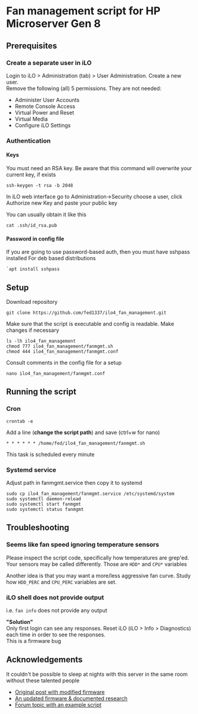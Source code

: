 # Fan management script for HP Microserver Gen 8

## Prerequisites

### Create a separate user in iLO
Login to iLO > Administration (tab) > User Administration.
Create a new user.  
Remove the following (all) 5 permissions. They are not needed:
- Administer User Accounts
- Remote Console Access
- Virtual Power and Reset
- Virtual Media
- Configure iLO Settings

### Authentication
#### Keys
You must need an RSA key. Be aware that this command will overwrite your current key, if exists
```shell
ssh-keygen -t rsa -b 2048
```

In iLO web interface go to Administration->Security choose a user, click Authorize new Key and paste your public key

You can usually obtain it like this
```shell
cat .ssh/id_rsa.pub
```

#### Password in config file
If you are going to use password-based auth, then you must have sshpass installed
For deb based distributions
```shell
`apt install sshpass
```


## Setup
Download repository
```shell
git clone https://github.com/fed1337/ilo4_fan_management.git
```

Make sure that the script is executable and config is readable. Make changes if necessary
```shell
ls -lh ilo4_fan_management
chmod 777 ilo4_fan_management/fanmgmt.sh
chmod 444 ilo4_fan_management/fanmgmt.conf
```
Consult comments in the config file for a setup
```shell
nano ilo4_fan_management/fanmgmt.conf
```


## Running the script

### Cron
```shell
crontab -e
```
Add a line (**change the script path**) and save (ctrl+w for nano)
```shell
* * * * * * /home/fed/ilo4_fan_management/fanmgmt.sh
```
This task is scheduled every minute

### Systemd service
Adjust path in fanmgmt.service then copy it to systemd
```shell
sudo cp ilo4_fan_management/fanmgmt.service /etc/systemd/system
sudo systemctl daemon-reload
sudo systemctl start fanmgmt
sudo systemctl status fanmgmt
```

## Troubleshooting
### Seems like fan speed ignoring temperature sensors
Please inspect the script code, specifically how temperatures are grep'ed. Your sensors may be called differently.
Those are `HDD*` and `CPU*` variables

Another idea is that you may want a more/less aggressive fan curve. Study how `HDD_PERC` and `CPU_PERC` variables are set.


### iLO shell does not provide output
i.e. `fan info` does not provide any output

**"Solution"**  
Only first login can see any responses.
Reset iLO (iLO > Info > Diagnostics) each time in order to see the responses.  
This is a firmware bug


## Acknowledgements
It couldn't be possible to sleep at nights with this server in the same room without these talented people
- [Original post with modified firmware](https://www.reddit.com/r/homelab/comments/hix44v/silence_of_the_fans_pt_2_hp_ilo_4_273_now_with/)
- [An updated firmware & documented research](https://github.com/kendallgoto/ilo4_unlock/tree/main)
- [Forum topic with an example script](https://forums.unraid.net/topic/141249-how-to-control-hpe-ilo-fan-speed-ilo-4-gen-8~9/)
